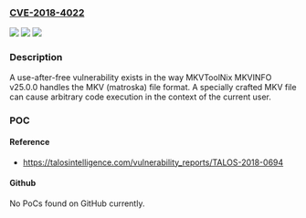 ### [CVE-2018-4022](https://cve.mitre.org/cgi-bin/cvename.cgi?name=CVE-2018-4022)
![](https://img.shields.io/static/v1?label=Product&message=MKVToolNix&color=blue)
![](https://img.shields.io/static/v1?label=Version&message=MKVToolNix%20mkvinfo%20v25.0.0%20('Prog%20Noir')%2064-bit%20&color=brightgreen)
![](https://img.shields.io/static/v1?label=Vulnerability&message=use-after-free&color=brightgreen)

### Description

A use-after-free vulnerability exists in the way MKVToolNix MKVINFO v25.0.0 handles the MKV (matroska) file format. A specially crafted MKV file can cause arbitrary code execution in the context of the current user.

### POC

#### Reference
- https://talosintelligence.com/vulnerability_reports/TALOS-2018-0694

#### Github
No PoCs found on GitHub currently.

